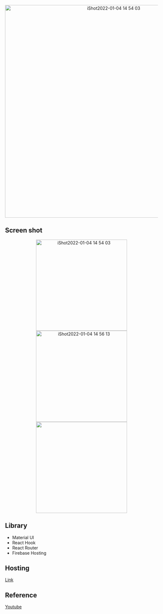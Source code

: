 <div align="center">
    <img width="700" alt="iShot2022-01-04 14 54 03" src="https://user-images.githubusercontent.com/35194820/148016501-3eac2385-68da-4199-9e80-c73aad3b3418.PNG">
</div>

## Screen shot

<div align="center">
    <img width="300" alt="iShot2022-01-04 14 54 03" src="https://user-images.githubusercontent.com/35194820/148015703-c85e55ca-af51-4929-a88a-c52e1e18a260.png">
    <img width="300" alt="iShot2022-01-04 14 56 13" src="https://user-images.githubusercontent.com/35194820/148015696-9bd4b4be-5b46-460c-a1b6-f81775b176b6.png">
    <img width="300" src="https://user-images.githubusercontent.com/35194820/148015810-eeea674a-b815-4417-9607-2be2de3471f5.gif">
</div>

## Library

- Material UI
- React Hook
- React Router
- Firebase Hosting

## Hosting

[Link](https://airbnb-clone-37672.web.app/)

## Reference

[Youtube](https://www.youtube.com/watch?v=BtJeH_-XYaA)

